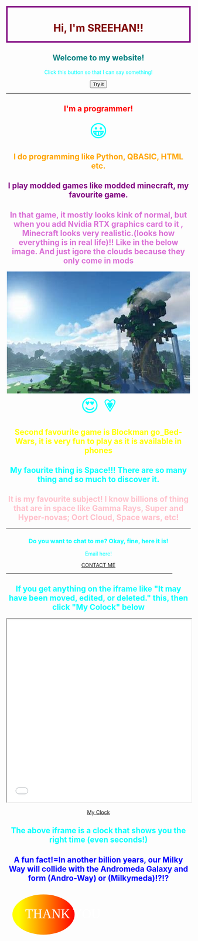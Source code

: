 <!DOCTYPE html>
<html>           
<head>  
<link rel = "icon" href = 
       "./ok.jpg">
</head>
<body style= "background-repeat: no-repeat;background-size: 100% 100%" background="hd.jpg" text="#00ffff">
<title>Page Title</title>
<div style="border: 4px solid purple"> <h1 align="center"> <span style="color:maroon"> Hi, I'm SREEHAN!! </span> </h1> </div>
<span style ="color:teal"> <h2> <center> Welcome to my website! </center> </h2> </span>
<center> <script>
  function myFunction() {
    document.getElementById("demo").innerHTML = "Hello Friend !!";
  }
  </script>
<p id="demo">Click this button so that I can say something!</p>
<button type="button" onclick="myFunction()">Try it</button> </center>
<hr size="10">
<h2 align="center"> <span style="color:red"> I'm a programmer! </span> </h2><center> <font size ="12"> &#128512;</font> </center>
<h2> <center> <span style="color:orange"> I do programming like Python, QBASIC, HTML etc. </span> </h2> </center>
<p>
<h2> <center> <span style="color:purple"> I play modded games like modded minecraft, my favourite game. </span> </center> </h2>
<h2> <center> <span style="color:orchid"> In that game, it mostly looks kink of normal, but when you add Nvidia RTX graphics card to it , Minecraft looks very realistic.(looks how everything is in real life)!! Like in the below image. And just igore the clouds because they only come in mods  </span> </center> </h2>
<center> <img src="realminecraft.jpg" width="500" height="333"> </center>
<center> <font size="12"> &#128525 &#128151 </font> </center>
<h2> <center> <span style="color:yellow"> Second favourite game is Blockman go_Bed-Wars, it is very fun to play as it is available in phones </span> </center> </h2>
<p>
<h2> <center> My faourite thing is Space!!! There are so many thing and so much to discover it. </center> </h2>
<h2> <center> <span style="color:pink"> It is my favourite subject! I know billions of thing that are in space like Gamma Rays, Super and Hyper-novas; Oort Cloud, Space wars, etc! </span> </center> </h2>
<hr noshade size="9">
<center> <div class="contact-me">                                                                                                                                       
            <h3 class="contact-title">Do you want to chat to me? Okay, fine, here it is!</h3>
            <p class="contact-message">Email here!</p>
            <a class="btn" href="mailto:asreehan@outlook.com">CONTACT ME</a> 
          </div>
          </div> </center> <p>
</p>
<hr align="center" size="6" width="90%" Color="yellow"> 
<center> <h2> If you get anything on the iframe like "It may have been moved, edited, or deleted." this, then click "My Colock" below </h2> </center>
<iframe src="demo_iframe.htm" name="iframe_a" height="500px" width="100%" title="Iframe Example"></iframe>

<p><a href="clock.html" target="iframe_a"> <center> My Clock </center> </a></p>
<center> <h2> The above iframe is a clock that shows you the right time (even seconds!) </h2> </center>                 
 <span style="color:blue"> <h2> <center> A fun fact!=In another billion years, our Milky Way will collide with the Andromeda Galaxy and form (Andro-Way) or (Milkymeda)!?!? </center> </h2> </span> 
<center> <svg height="200" width="500">
  <defs>
    <linearGradient id="grad1" x1="10%" y1="0%" x2="100%" y2="0%">
      <stop offset="0%"
      style="stop-color:rgb(255,255,0);stop-opacity:1" />
      <stop offset="100%"
      style="stop-color:rgb(255,0,0);stop-opacity:1" />
    </linearGradient>
  </defs>
  <ellipse cx="100" cy="70" rx="85" ry="55" fill="url(#grad1)" />
  <text fill="#ffffff" font-size="35" font-family="Verdana"
  x="50" y="80">THANK YOU</text>
</svg> </center>
</body>
</html>      
                                                                                                                                          
